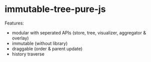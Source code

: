 # immutable-tree-pure-js

Features:
* modular with seperated APIs (store, tree, visualizer, aggregator & overlay)
* immutable (without library)
* draggable (order & parent update)
* history traverse
